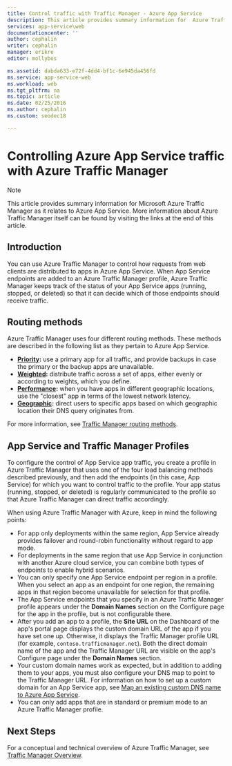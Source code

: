 ```yaml
---
title: Control traffic with Traffic Manager - Azure App Service
description: This article provides summary information for  Azure Traffic Manager as it relates to Azure App Service.
services: app-service\web
documentationcenter: ''
author: cephalin
writer: cephalin
manager: erikre
editor: mollybos

ms.assetid: dabda633-e72f-4dd4-bf1c-6e945da456fd
ms.service: app-service-web
ms.workload: web
ms.tgt_pltfrm: na
ms.topic: article
ms.date: 02/25/2016
ms.author: cephalin
ms.custom: seodec18

---
```

# Controlling Azure App Service traffic with Azure Traffic Manager
> [!NOTE]
> This article provides summary information for Microsoft Azure Traffic Manager as it relates to Azure App Service. More information about Azure Traffic Manager itself can be found by visiting the links at the end of this article.
> 
> 

## Introduction
You can use Azure Traffic Manager to control how requests from web clients are distributed to apps in Azure App Service. When App Service endpoints are added to an Azure Traffic Manager profile, Azure Traffic Manager keeps track of the status of your App Service apps (running, stopped, or deleted) so that it can decide which of those endpoints should receive traffic.

## Routing methods
Azure Traffic Manager uses four different routing methods. These methods are described  in the following list as they pertain to Azure App Service.

* **[Priority](../traffic-manager/traffic-manager-routing-methods.md#priority):** use a primary app for all traffic, and provide backups in case the primary or the backup apps are unavailable.
* **[Weighted](../traffic-manager/traffic-manager-routing-methods.md#weighted):** distribute traffic across a set of apps, either evenly or according to weights, which you define.
* **[Performance](../traffic-manager/traffic-manager-routing-methods.md#performance):** when you have apps in different geographic locations, use the "closest" app in terms of the lowest network latency.
* **[Geographic](../traffic-manager/traffic-manager-routing-methods.md#geographic):** direct users to specific apps based on which geographic location their DNS query originates from. 

For more information, see [Traffic Manager routing methods](../traffic-manager/traffic-manager-routing-methods.md).

## App Service and Traffic Manager Profiles
To configure the control of App Service app traffic, you create a profile in Azure Traffic Manager that uses one of the four load balancing methods described previously, and then add the endpoints (in this case, App Service) for which you want to control traffic to the profile. Your app status (running, stopped, or deleted) is regularly communicated to the profile so that Azure Traffic Manager can direct traffic accordingly.

When using Azure Traffic Manager with Azure, keep in mind the following points:

* For app only deployments within the same region, App Service already provides failover and round-robin functionality without regard to app mode.
* For deployments in the same region that use App Service in conjunction with another Azure cloud service, you can combine both types of endpoints to enable hybrid scenarios.
* You can only specify one App Service endpoint per region in a profile. When you select an app as an endpoint for one region, the remaining apps in that region become unavailable for selection for that profile.
* The App Service endpoints that you specify in an Azure Traffic Manager profile appears under the **Domain Names** section on the Configure page for the app in the profile, but is not configurable there.
* After you add an app to a profile, the **Site URL** on the Dashboard of the app's portal page displays the custom domain URL of the app if you have set one up. Otherwise, it displays the Traffic Manager profile URL (for example, `contoso.trafficmanager.net`). Both the direct domain name of the app and the Traffic Manager URL are visible on the app's Configure page under the **Domain Names** section.
* Your custom domain names work as expected, but in addition to adding them to your apps, you must also configure your DNS map to point to the Traffic Manager URL. For information on how to set up a custom domain for an App Service app,  see [Map an existing custom DNS name to Azure App Service](app-service-web-tutorial-custom-domain.md).
* You can only add apps that are in standard or premium mode to an Azure Traffic Manager profile.

## Next Steps
For a conceptual and technical overview of Azure Traffic Manager, see [Traffic Manager Overview](../traffic-manager/traffic-manager-overview.md).



